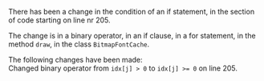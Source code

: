 There has been a change in the condition of an if statement, in the section of code starting on line nr 205.
  
The change is in a binary operator, in an if clause, in a for statement, in the method ```draw```, in the class ```BitmapFontCache```.
  
The following changes have been made:  
Changed binary operator from ```idx[j] > 0``` to ```idx[j] >= 0``` on line 205.  
